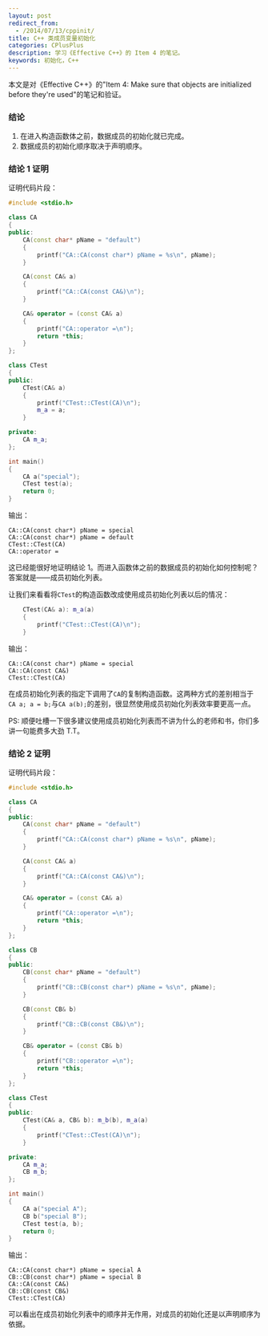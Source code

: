 ```yaml
---
layout: post
redirect_from:
  - /2014/07/13/cppinit/
title: C++ 类成员变量初始化
categories: CPlusPlus
description: 学习《Effective C++》的 Item 4 的笔记。
keywords: 初始化，C++
---
```


本文是对《Effective C++》的"Item 4: Make sure that objects are initialized before they're used"的笔记和验证。

### 结论

1. 在进入构造函数体之前，数据成员的初始化就已完成。
2. 数据成员的初始化顺序取决于声明顺序。

### 结论 1 证明

证明代码片段：

```cpp
#include <stdio.h>

class CA
{
public:
    CA(const char* pName = "default")
    {
        printf("CA::CA(const char*) pName = %s\n", pName);
    }

    CA(const CA& a)
    {
        printf("CA::CA(const CA&)\n");
    }

    CA& operator = (const CA& a)
    {
        printf("CA::operator =\n");
        return *this;
    }
};

class CTest
{
public:
    CTest(CA& a)
    {
        printf("CTest::CTest(CA)\n");
        m_a = a;
    }

private:
    CA m_a;
};

int main()
{
    CA a("special");
    CTest test(a);
    return 0;
}
```

输出：

```
CA::CA(const char*) pName = special
CA::CA(const char*) pName = default
CTest::CTest(CA)
CA::operator =
```

这已经能很好地证明结论 1。而进入函数体之前的数据成员的初始化如何控制呢？答案就是——成员初始化列表。

让我们来看看将`CTest`的构造函数改成使用成员初始化列表以后的情况：

```cpp
    CTest(CA& a): m_a(a)
    {
        printf("CTest::CTest(CA)\n");
    }
```

输出：

```
CA::CA(const char*) pName = special
CA::CA(const CA&)
CTest::CTest(CA)
```

在成员初始化列表的指定下调用了`CA`的复制构造函数。这两种方式的差别相当于`CA a; a = b;`与`CA a(b);`的差别，很显然使用成员初始化列表效率要更高一点。

PS: 顺便吐槽一下很多建议使用成员初始化列表而不讲为什么的老师和书，你们多讲一句能费多大劲 T.T。

### 结论 2 证明

证明代码片段：

```cpp
#include <stdio.h>

class CA
{
public:
    CA(const char* pName = "default")
    {
        printf("CA::CA(const char*) pName = %s\n", pName);
    }

    CA(const CA& a)
    {
        printf("CA::CA(const CA&)\n");
    }

    CA& operator = (const CA& a)
    {
        printf("CA::operator =\n");
        return *this;
    }
};

class CB
{
public:
    CB(const char* pName = "default")
    {
        printf("CB::CB(const char*) pName = %s\n", pName);
    }

    CB(const CB& b)
    {
        printf("CB::CB(const CB&)\n");
    }

    CB& operator = (const CB& b)
    {
        printf("CB::operator =\n");
        return *this;
    }
};

class CTest
{
public:
    CTest(CA& a, CB& b): m_b(b), m_a(a)
    {
        printf("CTest::CTest(CA)\n");
    }

private:
    CA m_a;
    CB m_b;
};

int main()
{
    CA a("special A");
    CB b("special B");
    CTest test(a, b);
    return 0;
}
```

输出：

```
CA::CA(const char*) pName = special A
CB::CB(const char*) pName = special B
CA::CA(const CA&)
CB::CB(const CB&)
CTest::CTest(CA)
```

可以看出在成员初始化列表中的顺序并无作用，对成员的初始化还是以声明顺序为依据。
